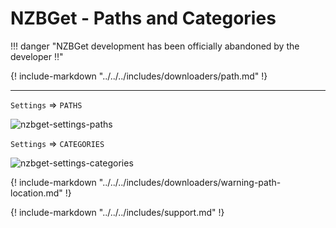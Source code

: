# NZBGet - Paths and Categories

!!! danger "NZBGet development has been officially abandoned by the developer :bangbang:"

{! include-markdown "../../../includes/downloaders/path.md" !}

---

`Settings` => `PATHS`

![nzbget-settings-paths](/Hardlinks/images/nzbget-settings-paths.png)

`Settings` => `CATEGORIES`

![nzbget-settings-categories](/Hardlinks/images/nzbget-settings-categories.png)

{! include-markdown "../../../includes/downloaders/warning-path-location.md" !}

{! include-markdown "../../../includes/support.md" !}
